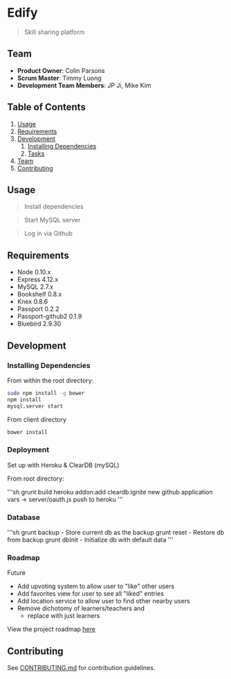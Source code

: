 # Edify

> Skill sharing platform

## Team

  - __Product Owner__: Colin Parsons
  - __Scrum Master__: Timmy Luong
  - __Development Team Members__: JP Ji, Mike Kim

## Table of Contents

1. [Usage](#Usage)
1. [Requirements](#requirements)
1. [Development](#development)
    1. [Installing Dependencies](#installing-dependencies)
    1. [Tasks](#tasks)
1. [Team](#team)
1. [Contributing](#contributing)

## Usage

> Install dependencies

> Start MySQL server

> Log in via Github

## Requirements

- Node 0.10.x
- Express 4.12.x
- MySQL 2.7.x
- Bookshelf 0.8.x
- Knex 0.8.6
- Passport 0.2.2
- Passport-github2 0.1.9
- Bluebird 2.9.30

## Development

### Installing Dependencies

From within the root directory:

```sh
sudo npm install -g bower
npm install
mysql.server start
```

From client directory

```sh
bower install
```

### Deployment

Set up with Heroku & ClearDB (mySQL)

From root directory:

'''sh
grunt build
heroku addon:add cleardb:ignite
new github application vars -> server/oauth.js
push to heroku
'''

### Database

'''sh
grunt backup - Store current db as the backup
grunt reset - Restore db from backup
grunt dbInit - Initialize db with default data
'''

### Roadmap

Future
 - Add upvoting system to allow user to "like" other users
 - Add favorites view for user to see all "liked" entries
 - Add location service to allow user to find other nearby users
 - Remove dichotomy of learners/teachers and
    - replace with just learners

View the project roadmap [here](LINK_TO_PROJECT_ISSUES)


## Contributing

See [CONTRIBUTING.md](CONTRIBUTING.md) for contribution guidelines.
